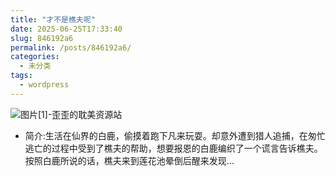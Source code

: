 ```yaml
---
title: "才不是樵夫呢"
date: 2025-06-25T17:33:40
slug: 846192a6
permalink: /posts/846192a6/
categories:
  - 未分类
tags:
  - wordpress
---
```


![图片[1]-歪歪的耽美资源站](/images/wp/846192a6-ef1bbcda.jpg)

*   简介:生活在仙界的白鹿，偷摸着跑下凡来玩耍。却意外遭到猎人追捕，在匆忙逃亡的过程中受到了樵夫的帮助，想要报恩的白鹿编织了一个谎言告诉樵夫。按照白鹿所说的话，樵夫来到莲花池晕倒后醒来发现…
